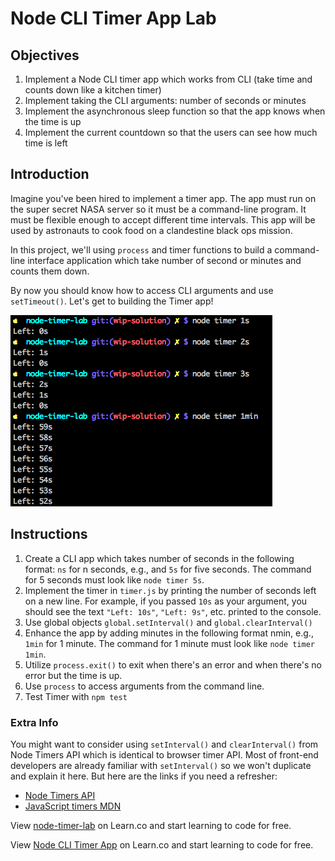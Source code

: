 # Node CLI Timer App Lab

## Objectives

1. Implement a Node CLI timer app which works from CLI (take time and counts down like a kitchen timer)
2. Implement taking the CLI arguments: number of seconds or minutes
3. Implement the asynchronous sleep function so that the app knows when the time is up
4. Implement the current countdown so that the users can see how much time is left

## Introduction

Imagine you've been hired to implement a timer app. The app must run on the super secret NASA server so it must be a command-line program. It must be flexible enough to accept different time intervals. This app will be used by astronauts to cook food on a clandestine black ops mission.

In this project, we'll using `process` and timer functions to build a command-line interface application which take number of second or minutes and counts them down.

By now you should know how to access CLI arguments and use `setTimeout()`. Let's get to building the Timer app!

![](timer.png)

## Instructions

1. Create a CLI app which takes number of seconds in the following format: `ns` for n seconds, e.g., and `5s` for five seconds. The command for 5 seconds must look like `node timer 5s`.
2. Implement the timer in `timer.js` by printing the number of seconds left on a new line. For example, if you passed `10s` as your argument, you should see the text `"Left: 10s"`, `"Left: 9s"`, etc. printed to the console.
3. Use global objects `global.setInterval()` and `global.clearInterval()`
4. Enhance the app by adding minutes in the following format nmin, e.g., `1min` for 1 minute. The command for 1 minute must look like `node timer 1min`.
5. Utilize `process.exit()` to exit when there's an error and when there's no error but the time is up.
6. Use `process` to access arguments from the command line.
5. Test Timer with `npm test`


### Extra Info

You might want to consider using `setInterval()` and `clearInterval()` from Node Timers API which is identical to browser timer API. Most of front-end developers are already familiar with `setInterval()` so we won't duplicate and explain it here. But here are the links if you need a refresher:

* [Node Timers API](https://nodejs.org/api/timers.html)
* [JavaScript timers MDN](https://developer.mozilla.org/en-US/Add-ons/Code_snippets/Timers)

<p data-visibility='hidden'>View <a href='https://learn.co/lessons/node-timer-lab' title='node-timer-lab'>node-timer-lab</a> on Learn.co and start learning to code for free.</p>

<p class='util--hide'>View <a href='https://learn.co/lessons/node-timer-lab'>Node CLI Timer App</a> on Learn.co and start learning to code for free.</p>
